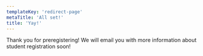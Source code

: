 ```yaml
---
templateKey: 'redirect-page'
metaTitle: 'All set!'
title: 'Yay!'
---
```

Thank you for preregistering! We will email you with more information about student registration soon!